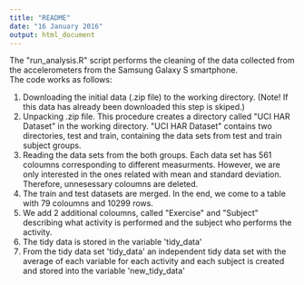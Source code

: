 ```yaml
---
title: "README"
date: "16 January 2016"
output: html_document
---
```


The "run_analysis.R" script performs the cleaning of the data collected from the accelerometers from the Samsung Galaxy S smartphone.  
The code works as follows:

1. Downloading the initial data (.zip file) to the working directory. (Note! If this data has already been downloaded this step is skiped.)
2. Unpacking .zip file. This procedure creates a directory called "UCI HAR Dataset" in the working directory. "UCI HAR Dataset" contains two directories, test and train, containing the data sets from test and train subject groups. 
3. Reading the data sets from the both groups. Each data set has 561 coloumns corresponding to different measurments. However, we are only interested in the ones related with mean and standard deviation. Therefore, unnesessary coloumns are deleted. 
4. The train and test datasets are merged. In the end, we come to a table with 79 coloumns and 10299 rows.
5. We add 2 additional coloumns, called "Exercise" and "Subject" describing what activity is performed and the subject who performs the activity. 
6. The tidy data is stored in the variable 'tidy_data'
7. From the tidy data set 'tidy_data' an independent tidy data set with the average of each variable for each activity and each subject is created and stored into the variable 'new_tidy_data'
